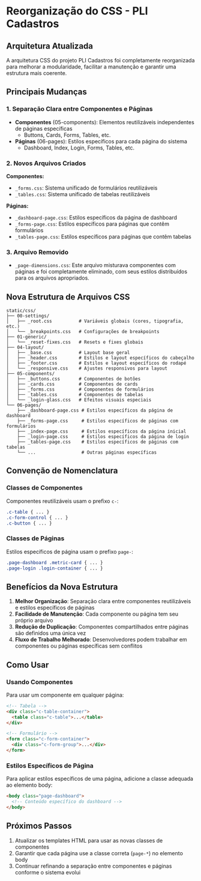 # Reorganização do CSS - PLI Cadastros

## Arquitetura Atualizada

A arquitetura CSS do projeto PLI Cadastros foi completamente reorganizada para melhorar a modularidade, facilitar a manutenção e garantir uma estrutura mais coerente.

## Principais Mudanças

### 1. Separação Clara entre Componentes e Páginas

- **Componentes** (05-components): Elementos reutilizáveis independentes de páginas específicas
  - Buttons, Cards, Forms, Tables, etc.
- **Páginas** (06-pages): Estilos específicos para cada página do sistema
  - Dashboard, Index, Login, Forms, Tables, etc.

### 2. Novos Arquivos Criados

**Componentes:**

- `_forms.css`: Sistema unificado de formulários reutilizáveis
- `_tables.css`: Sistema unificado de tabelas reutilizáveis

**Páginas:**

- `_dashboard-page.css`: Estilos específicos da página de dashboard
- `_forms-page.css`: Estilos específicos para páginas que contêm formulários
- `_tables-page.css`: Estilos específicos para páginas que contêm tabelas

### 3. Arquivo Removido

- `_page-dimensions.css`: Este arquivo misturava componentes com páginas e foi completamente eliminado, com seus estilos distribuídos para os arquivos apropriados.

## Nova Estrutura de Arquivos CSS

```
static/css/
├── 00-settings/
│   ├── _root.css          # Variáveis globais (cores, tipografia, etc.)
│   └── _breakpoints.css   # Configurações de breakpoints
├── 01-generic/
│   └── _reset-fixes.css   # Resets e fixes globais
├── 04-layout/
│   ├── _base.css          # Layout base geral
│   ├── _header.css        # Estilos e layout específicos do cabeçalho
│   ├── _footer.css        # Estilos e layout específicos do rodapé
│   └── _responsive.css    # Ajustes responsivos para layout
├── 05-components/
│   ├── _buttons.css       # Componentes de botões
│   ├── _cards.css         # Componentes de cards
│   ├── _forms.css         # Componentes de formulários
│   ├── _tables.css        # Componentes de tabelas
│   └── _login-glass.css   # Efeitos visuais especiais
└── 06-pages/
    ├── _dashboard-page.css # Estilos específicos da página de dashboard
    ├── _forms-page.css     # Estilos específicos de páginas com formulários
    ├── _index-page.css     # Estilos específicos da página inicial
    ├── _login-page.css     # Estilos específicos da página de login
    ├── _tables-page.css    # Estilos específicos de páginas com tabelas
    └── ...                 # Outras páginas específicas
```

## Convenção de Nomenclatura

### Classes de Componentes

Componentes reutilizáveis usam o prefixo `c-`:

```css
.c-table { ... }
.c-form-control { ... }
.c-button { ... }
```

### Classes de Páginas

Estilos específicos de página usam o prefixo `page-`:

```css
.page-dashboard .metric-card { ... }
.page-login .login-container { ... }
```

## Benefícios da Nova Estrutura

1. **Melhor Organização**: Separação clara entre componentes reutilizáveis e estilos específicos de páginas
2. **Facilidade de Manutenção**: Cada componente ou página tem seu próprio arquivo
3. **Redução de Duplicação**: Componentes compartilhados entre páginas são definidos uma única vez
4. **Fluxo de Trabalho Melhorado**: Desenvolvedores podem trabalhar em componentes ou páginas específicas sem conflitos

## Como Usar

### Usando Componentes

Para usar um componente em qualquer página:

```html
<!-- Tabela -->
<div class="c-table-container">
  <table class="c-table">...</table>
</div>

<!-- Formulário -->
<form class="c-form-container">
  <div class="c-form-group">...</div>
</form>
```

### Estilos Específicos de Página

Para aplicar estilos específicos de uma página, adicione a classe adequada ao elemento body:

```html
<body class="page-dashboard">
  <!-- Conteúdo específico do dashboard -->
</body>
```

## Próximos Passos

1. Atualizar os templates HTML para usar as novas classes de componentes
2. Garantir que cada página use a classe correta (`page-*`) no elemento body
3. Continuar refinando a separação entre componentes e páginas conforme o sistema evolui
